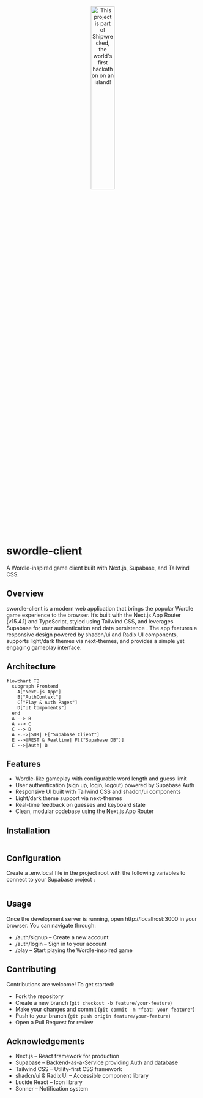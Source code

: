 <div align="center">
  <a href="https://shipwrecked.hackclub.com/?t=ghrm" target="_blank">
    <img src="https://hc-cdn.hel1.your-objectstorage.com/s/v3/739361f1d440b17fc9e2f74e49fc185d86cbec14_badge.png" 
         alt="This project is part of Shipwrecked, the world's first hackathon on an island!" 
         style="width: 35%;">
  </a>
</div>


# swordle-client

A Wordle-inspired game client built with Next.js, Supabase, and Tailwind CSS.

## Overview

swordle-client is a modern web application that brings the popular Wordle game experience to the browser. It’s built with the Next.js App Router (v15.4.1) and TypeScript, styled using Tailwind CSS, and leverages Supabase for user authentication and data persistence . The app features a responsive design powered by shadcn/ui and Radix UI components, supports light/dark themes via next-themes, and provides a simple yet engaging gameplay interface.

## Architecture

```mermaid
flowchart TB
  subgraph Frontend
    A["Next.js App"]
    B["AuthContext"]
    C["Play & Auth Pages"]
    D["UI Components"]
  end
  A --> B
  A --> C
  C --> D
  A -.->|SDK| E["Supabase Client"]
  E -->|REST & Realtime| F[("Supabase DB")]
  E -->|Auth| B

```

## Features

- Wordle-like gameplay with configurable word length and guess limit 
- User authentication (sign up, login, logout) powered by Supabase Auth 
- Responsive UI built with Tailwind CSS and shadcn/ui components
- Light/dark theme support via next-themes
- Real-time feedback on guesses and keyboard state
- Clean, modular codebase using the Next.js App Router

## Installation

```bash

```

## Configuration

Create a .env.local file in the project root with the following variables to connect to your Supabase project :

```bash

```

## Usage

Once the development server is running, open http://localhost:3000 in your browser. You can navigate through:

- /auth/signup – Create a new account
- /auth/login – Sign in to your account
- /play – Start playing the Wordle-inspired game

## Contributing

Contributions are welcome! To get started:

- Fork the repository
- Create a new branch (`git checkout -b feature/your-feature`)
- Make your changes and commit (`git commit -m "feat: your feature"`)
- Push to your branch (`git push origin feature/your-feature`)
- Open a Pull Request for review

## Acknowledgements

- Next.js – React framework for production
- Supabase – Backend-as-a-Service providing Auth and database
- Tailwind CSS – Utility-first CSS framework
- shadcn/ui & Radix UI – Accessible component library
- Lucide React – Icon library
- Sonner – Notification system
